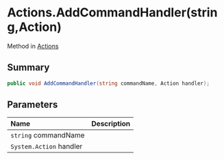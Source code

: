 # Actions.AddCommandHandler(string,Action)

Method in [Actions](/api/csharp/yarn.unity.actions.md)

## Summary



```csharp
public void AddCommandHandler(string commandName, Action handler);
```

## Parameters

|Name|Description|
|:---|:---|
|`string` commandName||
|`System.Action` handler||


